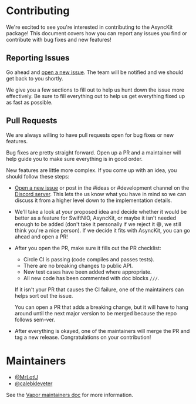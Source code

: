 # Contributing

We're excited to see you're interested in contributing to the AsyncKit package! This document covers how you can report any issues you find or contribute with bug fixes and new features!

## Reporting Issues

Go ahead and [open a new issue](https://github.com/vapor/async-kit/issues/new). The team will be notified and we should get back to you shortly.

We give you a few sections to fill out to help us hunt down the issue more effectively. Be sure to fill everything out to help us get everything fixed up as fast as possible.

## Pull Requests

We are always willing to have pull requests open for bug fixes or new features.

Bug fixes are pretty straight forward. Open up a PR and a maintainer will help guide you to make sure everything is in good order.

New features are little more complex. If you come up with an idea, you should follow these steps:

- [Open a new issue](https://github.com/vapor/async-kit/issues/new) or post in the #ideas or #development channel on the [Discord server](http://vapor.team/). This lets the us know what you have in mind so we can discuss it from a higher level down to the implementation details.

- We'll take a look at your proposed idea and decide whether it would be better as a feature for SwiftNIO, AsyncKit, or maybe it isn't needed enough to be added (don't take it personally if we reject it 😄, we still think you're a nice person). If we decide it fits with AsyncKit, you can go ahead and open a PR!
- After you open the PR, make sure it fills out the PR checklist:
    - Circle CI is passing (code compiles and passes tests).
    - There are no breaking changes to public API.
    - New test cases have been added where appropriate.
    - All new code has been commented with doc blocks `///`.

    If it isn't your PR that causes the CI failure, one of the maintainers can helps sort out the issue.
    
    You can open a PR that adds a breaking change, but it will have to hang around until the next major version to be merged because the repo follows sem-ver.
    
- After everything is okayed, one of the maintainers will merge the PR and tag a new release. Congratulations on your contribution!

# Maintainers

- [@MrLotU](https://github.com/MrLotU)
- [@calebkleveter](https://github.com/calebkleveter)

See the [Vapor maintainers doc](https://github.com/vapor/vapor/blob/main/Docs/maintainers.md) for more information. 
